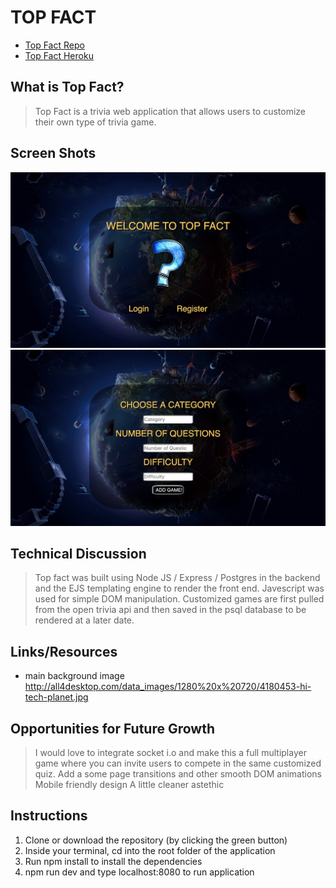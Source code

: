 # TOP FACT
* [Top Fact Repo](https://github.com/jdiperi88/trivia)
* [Top Fact Heroku](https://enigmatic-coast-60319.herokuapp.com/)

## What is Top Fact?

> Top Fact is a trivia web application that allows users to customize their own type of trivia game.

## Screen Shots
![alt text](public/images/login.png "Login")
![alt text](public/images/gameSelection.png "Game Selection")


## Technical Discussion

> Top fact was built using Node JS / Express / Postgres in the backend and the EJS templating engine to render the front end. Javescript was used for simple DOM manipulation.
> Customized games are first pulled from the open trivia api and then saved in the psql database to be rendered at a later date. 

## Links/Resources

* main background image 
http://all4desktop.com/data_images/1280%20x%20720/4180453-hi-tech-planet.jpg


## Opportunities for Future Growth

> I would love to integrate socket i.o and make this a full multiplayer game where you can invite users to compete in the same customized quiz.
> Add a some page transitions and other smooth DOM animations
> Mobile friendly design
> A little cleaner astethic 

## Instructions

1. Clone or download the repository (by clicking the green button)
2. Inside your terminal, cd into the root folder of the application
3. Run npm install to install the dependencies
4. npm run dev and type localhost:8080 to run application
